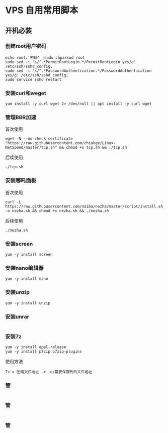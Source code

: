 # VPS 自用常用脚本

## 开机必装

### 创建root用户密码

```
echo root:'密码' |sudo chpasswd root
sudo sed -i 's/^.*PermitRootLogin.*/PermitRootLogin yes/g' /etc/ssh/sshd_config;
sudo sed -i 's/^.*PasswordAuthentication.*/PasswordAuthentication yes/g' /etc/ssh/sshd_config;
sudo service sshd restart
```

### 安装curl和weget

```
yum install -y curl wget 2> /dev/null || apt install -y curl wget
```

### 管理BBR加速
首次使用
```
wget -N --no-check-certificate "https://raw.githubusercontent.com/chiakge/Linux-NetSpeed/master/tcp.sh" && chmod +x tcp.sh && ./tcp.sh
```
后续使用
```
./tcp.sh
```
### 安装哪吒面板

首次使用
```
curl -L https://raw.githubusercontent.com/naiba/nezha/master/script/install.sh -o nezha.sh && chmod +x nezha.sh && ./nezha.sh
```
后续使用
```
./nezha.sh
```

### 安装screen

```
yum -y install screen
```

### 安装nano编辑器

```
yum -y install nano
```

### 安装unzip

```
yum -y install unzip
```

### 安装unrar

```

```


### 安装7z

```
yum -y install epel-release
yum -y install p7zip p7zip-plugins
```
使用方法
```
7z x 压缩文件地址 -r -o/需要保存到的文件地址
```

### 管

```

```


### 管

```

```


### 管

```

```
